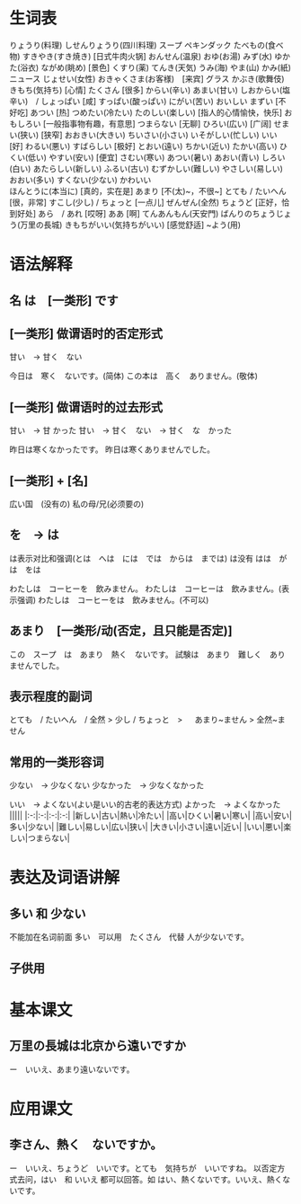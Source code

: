 # 生词表
りょうり(料理)
しせんりょうり(四川料理)
スープ
ペキンダック
たべもの(食べ物)
すきやき(すき焼き)  [日式牛肉火锅]
おんせん(温泉)
おゆ(お湯)
みず(水)
ゆかた(浴衣)
ながめ(眺め)    [景色]
くすり(薬)
てんき(天気)
うみ(海)
やま(山)
かみ(紙)
ニュース
じょせい(女性)
おきゃくさま(お客様)　[来宾]
グラス
かぶき(歌舞伎)
きもち(気持ち)  [心情]
たくさん    [很多]
からい(辛い)
あまい(甘い)
しおからい(塩辛い)　/ しょっぱい    [咸]
すっぱい(酸っぱい)
にがい(苦い)
おいしい
まずい  [不好吃]
あつい  [热]
つめたい(冷たい)
たのしい(楽しい)    [指人的心情愉快，快乐]
おもしろい  [一般指事物有趣，有意思]
つまらない  [无聊]
ひろい(広い)    [广阔]
せまい(狭い)    [狭窄]
おおきい(大きい)
ちいさい(小さい)
いそがしい(忙しい)
いい    [好]
わるい(悪い)
すばらしい  [极好]
とおい(遠い)
ちかい(近い)
たかい(高い)
ひくい(低い)
やすい(安い)    [便宜]
さむい(寒い)
あつい(暑い)
あおい(青い)
しろい(白い)
あたらしい(新しい)
ふるい(古い)
むずかしい(難しい)
やさしい(易しい)
おおい(多い)
すくない(少ない)
かわいい    
ほんとうに(本当に)  [真的，实在是]
あまり  [不(太)~，不很~]
とても / たいへん   [很，非常]
すこし(少し) / ちょっと [一点儿]
ぜんぜん(全然)
ちょうど    [正好，恰到好处]
あら　/ あれ    [哎呀]
ああ    [啊]
てんあんもん(天安門)
ばんりのちょうじょう(万里の長城)
きもちがいい(気持ちがいい)  [感觉舒适]
~よう(用)

# 语法解释
## 名 は　[一类形] です
## [一类形] 做谓语时的否定形式
甘い　-> 甘く　ない

今日は　寒く　ないです。(简体)
この本は　高く　ありません。(敬体)
## [一类形] 做谓语时的过去形式
甘い　-> 甘 かった
甘い　-> 甘く　ない　-> 甘く　な　かった

昨日は寒くなかったです。
昨日は寒くありませんでした。
## [一类形] + [名]
広い国　(没有の)
私の母/兄(必须要の)
## を　-> は
は表示对比和强调(とは　へは　には　では　からは　までは)
は没有 はは　がは　をは

わたしは　コーヒーを　飲みません。
わたしは　コーヒーは　飲みません。(表示强调)
わたしは　コーヒーをは　飲みません。(不可以)
## あまり　[一类形/动(否定，且只能是否定)]
この　スープ　は　あまり　熱く　ないです。
試験は　あまり　難しく　ありませんでした。
## 表示程度的副词
とても　/ たいへん　/ 全然 > 
少し / ちょっと　> 　
あまり~ません >
全然~ません
## 常用的一类形容词
少ない　-> 少なくない
少なかった　-> 少なくなかった

いい　-> よくない(よい是いい的古老的表达方式)
よかった　-> よくなかった
|||||
|:-:|:-:|:-:|:-:|
|新しい|古い|熱い|冷たい|
|高い|ひくい|暑い|寒い|
|高い|安い|多い|少ない|
|難しい|易しい|広い|狭い|
|大きい|小さい|遠い|近い|
|いい|悪い|楽しい|つまらない|

# 表达及词语讲解
## 多い 和 少ない 
不能加在名词前面
多い　可以用　たくさん　代替
人が少ないです。
## 子供用

# 基本课文 
## 万里の長城は北京から遠いですか
ー　いいえ、あまり遠いないです。

# 应用课文
## 李さん、熱く　ないですか。
ー　いいえ、ちょうど　いいです。とても　気持ちが　いいですね。
以否定方式去问，はい　和 いいえ 都可以回答。如 はい、熱くないです。いいえ、熱くないです。